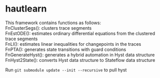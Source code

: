 # hautlearn
This framework contains functions as follows:\
FnClusterSegs(): clusters trace segments\
FnEstODE(): estimates ordinary differential equations from the clustered trace segments\
FnLI(): estimates linear inequalities for changepoints in the traces\
FnPTA(): generates state transitions with guard conditions\
FnGenerateHyst(): generates a hybrid automation in Hyst data structure\
FnHyst2State(): converts Hyst data structure to Stateflow data structure

Run ```git submodule update --init --recursive``` to pull hyst
